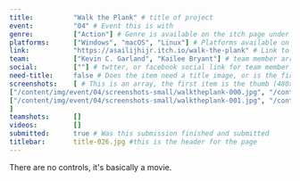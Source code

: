 ```yaml
---
title:          "Walk the Plank" # title of project
event:          "04" # Event this is with
genre:          ["Action"] # Genre is available on the itch page under more information
platforms:      ["Windows", "macOS", "Linux"] # Platforms available on
link:           "https://asailijhijr.itch.io/walk-the-plank" # Link to ITCH page
team:           ["Kevin C. Garland", "Kailee Bryant"] # team member array, first and last name only, will auto match against previous entries eventually
social:         [""] # twtter, or facebook social link for team member. This can be an array to match the team array
need-title:     false # Does the item need a title image, or is the first image in the screenshots it
screenshots:    [ # This is an array, the first item is the thumb (480x270), and the second is the screenshot (1920x1080)
["/content/img/event/04/screenshots-small/walktheplank-000.jpg", "/content/img/event/04/screenshots/walktheplank-000.jpg"],
["/content/img/event/04/screenshots-small/walktheplank-001.jpg", "/content/img/event/04/screenshots/walktheplank-001.jpg"]
]
teamshots:      []
videos:         []
submitted:      true # Was this submission finished and submitted
titlebar:       title-026.jpg #this is the header for the page
---
```

There are no controls, it's basically a movie.